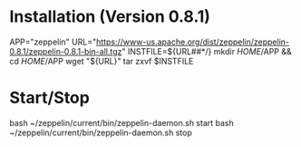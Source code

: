 # Installation (Version 0.8.1)
APP="zeppelin"
URL="https://www-us.apache.org/dist/zeppelin/zeppelin-0.8.1/zeppelin-0.8.1-bin-all.tgz"
INSTFILE=${URL##*/}
mkdir $HOME/$APP && cd $HOME/$APP
wget "${URL}"
tar zxvf $INSTFILE

# Start/Stop
bash ~/zeppelin/current/bin/zeppelin-daemon.sh start
bash ~/zeppelin/current/bin/zeppelin-daemon.sh stop